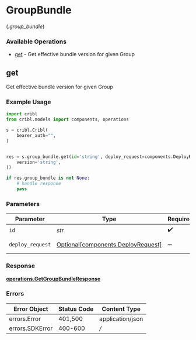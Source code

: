 # GroupBundle
(*.group_bundle*)

### Available Operations

* [get](#get) - Get effective bundle version for given Group

## get

Get effective bundle version for given Group

### Example Usage

```python
import cribl
from cribl.models import components, operations

s = cribl.Cribl(
    bearer_auth="",
)


res = s.group_bundle.get(id='string', deploy_request=components.DeployRequest(
    version='string',
))

if res.group_bundle is not None:
    # handle response
    pass
```

### Parameters

| Parameter                                                                  | Type                                                                       | Required                                                                   | Description                                                                |
| -------------------------------------------------------------------------- | -------------------------------------------------------------------------- | -------------------------------------------------------------------------- | -------------------------------------------------------------------------- |
| `id`                                                                       | *str*                                                                      | :heavy_check_mark:                                                         | Group ID                                                                   |
| `deploy_request`                                                           | [Optional[components.DeployRequest]](../../models/shared/deployrequest.md) | :heavy_minus_sign:                                                         | DeployRequest object                                                       |


### Response

**[operations.GetGroupBundleResponse](../../models/operations/getgroupbundleresponse.md)**
### Errors

| Error Object     | Status Code      | Content Type     |
| ---------------- | ---------------- | ---------------- |
| errors.Error     | 401,500          | application/json |
| errors.SDKError  | 400-600          | */*              |
